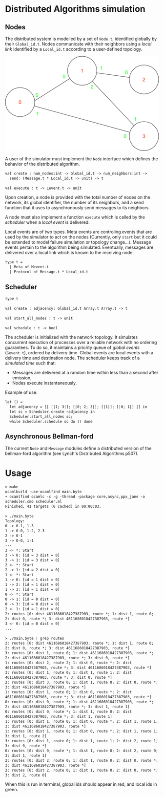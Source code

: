 # Distributed Algorithms simulation

## Nodes

The distributed system is modelled by a set of `Node.t`, identified
globally by their `Global_id.t`. Nodes communicate with their neighbors 
using a *local link* identified by a `Local_id.t` according to a user-defined
topology.

![alt text](fig/topology.png)

A user of the simulator must implement the `Node` interface which defines the
behavior of the distributed algorithm.

```
val create : num_nodes:int -> Global_id.t -> num_neighbors:int ->
  send: (Message.t * Local_id.t -> unit) -> t

val execute : t -> Levent.t -> unit
```

Upon creation, a node is provided with the total number of nodes on the network,
its global identifier, the number of its neighbors, and a send function that 
it uses to asynchronously send messages to its neighbors.

A node must also implement a function  `execute` which is called by the 
*scheduler* when a *local event* is delivered.

Local events are of two types. Meta events are controling events that are used
by the simulator to act on the nodes (Currently, only `start` but it could be extended to model failure simulation or  topology change...). Message events
pertain to the algorithm being simulated. Eventually, messages are delivered 
over a local link which is known to the receiving node. 
```
type t = 
  | Meta of Mevent.t
  | Protocol of Message.t * Local_id.t
```

## Scheduler 

```
type t

val create : adjacency: Global_id.t Array.t Array.t -> t

val start_all_nodes : t -> unit

val schedule : t -> bool
```

The scheduler is initialized with the network topology. It simulates concurrent execution of processes over a reliable network with no ordering guarantees.
To do so, it maintains a priority queue of *global events* (`Gevent.t`),
ordered by delivery time.  Global events are local events with a delivery time and destination node. The scheduler keeps track of a *simulated time*
 such that:
 * Messages are delivered at a random time within less than a second after emission,
 * Nodes execute instantaneously.

Example of use:
```
let () =
  let adjacency = [| [|1; 3|]; [|0; 2; 3|]; [|1|]; [|0; 1|] |] in
  let sc = Scheduler.create ~adjacency in
  Scheduler.start_all_nodes sc;
  while Scheduler.schedule sc do () done
```

## Asynchronous Bellman-ford

The current `Node` and `Message` modules define a distributed version of 
the bellman-ford algorithm (see Lynch's Distributed Algorithms p507). 

# Usage

```
> make
ocamlbuild -use-ocamlfind main.byte
+ ocamlfind ocamlc -c -g -thread -package core,async,ppx_jane -o scheduler.cmo scheduler.ml
Finished, 41 targets (0 cached) in 00:00:03.

> ./main.byte 
Topology:
0 -> 0-1, 1-3
1 -> 0-0, 1-2, 2-3
2 -> 0-1
3 -> 0-0, 1-1
---
3 <- *: Start
3 -> 0: [id = 3 dist = 0]
3 -> 1: [id = 3 dist = 0]
2 <- *: Start
2 -> 1: [id = 2 dist = 0]
1 <- *: Start
1 -> 0: [id = 1 dist = 0]
1 -> 2: [id = 1 dist = 0]
1 -> 3: [id = 1 dist = 0]
0 <- *: Start
0 -> 1: [id = 0 dist = 0]
0 -> 3: [id = 0 dist = 0]
2 <- 1: [id = 1 dist = 0]
2: routes [0: dist 4611686018427387903, route *; 1: dist 1, route 0; 2: dist 0, route *; 3: dist 4611686018427387903, route *]
3 <- 0: [id = 0 dist = 0]
...

> ./main.byte | grep routes
2: routes [0: dist 4611686018427387903, route *; 1: dist 1, route 0; 2: dist 0, route *; 3: dist 4611686018427387903, route *]
3: routes [0: dist 1, route 0; 1: dist 4611686018427387903, route *; 2: dist 4611686018427387903, route *; 3: dist 0, route *]
1: routes [0: dist 2, route 2; 1: dist 0, route *; 2: dist 4611686018427387903, route *; 3: dist 4611686018427387903, route *]
3: routes [0: dist 1, route 0; 1: dist 1, route 1; 2: dist 4611686018427387903, route *; 3: dist 0, route *]
2: routes [0: dist 3, route 0; 1: dist 1, route 0; 2: dist 0, route *; 3: dist 4611686018427387903, route *]
1: routes [0: dist 1, route 0; 1: dist 0, route *; 2: dist 4611686018427387903, route *; 3: dist 4611686018427387903, route *]
0: routes [0: dist 0, route *; 1: dist 4611686018427387903, route *; 2: dist 4611686018427387903, route *; 3: dist 1, route 1]
0: routes [0: dist 0, route *; 1: dist 1, route 0; 2: dist 4611686018427387903, route *; 3: dist 1, route 1]
1: routes [0: dist 1, route 0; 1: dist 0, route *; 2: dist 1, route 1; 3: dist 4611686018427387903, route *]
1: routes [0: dist 1, route 0; 1: dist 0, route *; 2: dist 1, route 1; 3: dist 1, route 2]
3: routes [0: dist 1, route 0; 1: dist 1, route 1; 2: dist 2, route 1; 3: dist 0, route *]
0: routes [0: dist 0, route *; 1: dist 1, route 0; 2: dist 2, route 0; 3: dist 1, route 1]
2: routes [0: dist 2, route 0; 1: dist 1, route 0; 2: dist 0, route *; 3: dist 4611686018427387903, route *]
2: routes [0: dist 2, route 0; 1: dist 1, route 0; 2: dist 0, route *; 3: dist 2, route 0]
```

When this is run in terminal, global ids should appear in red, and local ids in green.